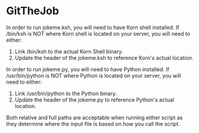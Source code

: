 # GitTheJob
In order to run jokeme.ksh, you will need to have Korn shell installed.  If /bin/ksh is NOT where Korn shell is located on your server, you will need to either:
 1. Link /bin/ksh to the actual Korn Shell binary.
 2. Update the header of the jokeme.ksh to reference Korn's actual location.

In order to run jokeme.py, you will need to have Python installed.  If /usr/bin/python is NOT where Python is located on your server, you will need to either:
 1. Link /usr/bin/python to the Python binary.
 2. Update the header of the jokeme.py to reference Python's actual location.

Both relative and full paths are acceptable when running either script as they determine where the input file is based on how you call the script.
